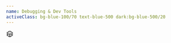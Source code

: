```yaml
---
name: Debugging & Dev Tools
activeClass: bg-blue-100/70 text-blue-500 dark:bg-blue-500/20
---
```


<svg xmlns="http://www.w3.org/2000/svg" width="20" height="20" viewBox="0 0 256 256"><g fill="currentColor"><path d="M208 128v16a80 80 0 0 1-160 0v-16Z" opacity=".2"/><path d="M144 92a12 12 0 1 1 12 12a12 12 0 0 1-12-12Zm-44-12a12 12 0 1 0 12 12a12 12 0 0 0-12-12Zm116 64a87.76 87.76 0 0 1-3 23l22.24 9.72A8 8 0 0 1 232 192a7.89 7.89 0 0 1-3.2-.67L207.38 182a88 88 0 0 1-158.76 0l-21.42 9.33a7.89 7.89 0 0 1-3.2.67a8 8 0 0 1-3.2-15.33L43 167a87.76 87.76 0 0 1-3-23v-8H16a8 8 0 0 1 0-16h24v-8a87.76 87.76 0 0 1 3-23l-22.2-9.67a8 8 0 1 1 6.4-14.66L48.62 74a88 88 0 0 1 158.76 0l21.42-9.36a8 8 0 0 1 6.4 14.66L213 89.05a87.76 87.76 0 0 1 3 23v8h24a8 8 0 0 1 0 16h-24ZM56 120h144v-8a72 72 0 0 0-144 0Zm64 95.54V136H56v8a72.08 72.08 0 0 0 64 71.54ZM200 144v-8h-64v79.54A72.08 72.08 0 0 0 200 144Z"/></g></svg>